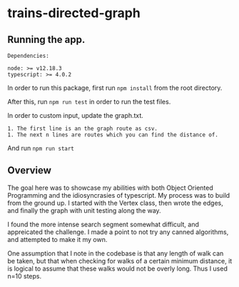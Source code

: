 # trains-directed-graph

## Running the app.

```
Dependencies:

node: >= v12.18.3
typescript: >= 4.0.2
```

In order to run this package, first run `npm install` from the root directory.

After this, run `npm run test` in order to run the test files.

In order to custom input, update the graph.txt.

    1. The first line is an the graph route as csv.
    1. The next n lines are routes which you can find the distance of.

And run `npm run start`

## Overview

The goal here was to showcase my abilities with both Object Oriented Programming and the idiosyncrasies of typescript. My process was to build from the ground up. I started with the Vertex class, then wrote the edges, and finally the graph with unit testing along the way.

I found the more intense search segment somewhat difficult, and appreicated the challenge. I made a point to not try any canned algorithms, and attempted to make it my own.

One assumption that I note in the codebase is that any length of walk can be taken, but that when checking for walks of a certain minimum distance, it is logical to assume that these walks would not be overly long. Thus I used n=10 steps.
